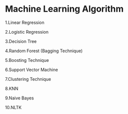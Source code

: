 # Machine Learning Algorithm

1.Linear Regression

2.Logistic Regression

3.Decision Tree

4.Random Forest (Bagging Technique)

5.Boosting Technique

6.Support Vector Machine

7.Clustering Technique

8.KNN

9.Naive Bayes 

10.NLTK
